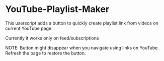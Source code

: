 # YouTube-Playlist-Maker

This userscript adds a button to quickly create playlist link from videos on current YouTube page.

Currently it works only on feed/subscriptions

NOTE:
Button might disappear when you navigate using links on YouTube. Refresh the page to restore the button.
